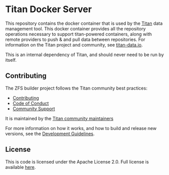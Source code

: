 # Titan Docker Server

This repository contains the docker container that is used by the
[Titan](https://github.com/titan-data/titan) data management tool. This docker container
provides all the repository operations necessary to support titan-powered containers, along with 
remote providers to push & and pull data between repositories. For information on the Titan
project and community, see [titan-data.io](https://titan-data.io).

This is an internal dependency of Titan, and should never need to be run by itself.

## Contributing

The ZFS builder project follows the Titan community best practices:

  * [Contributing](https://github.com/titan-data/.github/blob/master/CONTRIBUTING.md)
  * [Code of Conduct](https://github.com/titan-data/.github/blob/master/CODE_OF_CONDUCT.md)
  * [Community Support](https://github.com/titan-data/.github/blob/master/SUPPORT.md)

It is maintained by the [Titan community maintainers](https://github.com/titan-data/.github/blob/master/MAINTAINERS.md)

For more information on how it works, and how to build and release new versions,
see the [Development Guidelines](DEVELOPING.md).

## License

This is code is licensed under the Apache License 2.0. Full license is
available [here](./LICENSE).